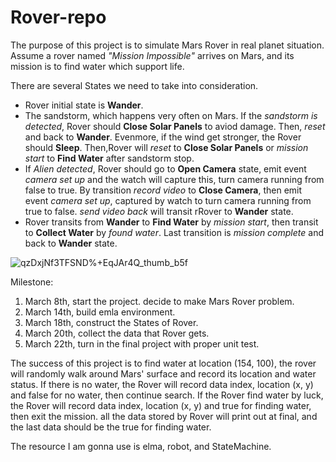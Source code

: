 # Rover-repo

The purpose of this project is to simulate Mars Rover in real planet situation. Assume a rover named *"Mission Impossible"* arrives on Mars, and its mission is to find water which support life. 

There are several States we need to take into consideration. 
* Rover initial state is **Wander**. 
* The sandstorm, which happens very often on Mars. If the *sandstorm is detected*, Rover should **Close Solar Panels** to aviod damage. Then, *reset* and back to **Wander**.  Evenmore, if the wind get stronger, the Rover should **Sleep**. Then,Rover will *reset* to **Close Solar Panels** or *mission start* to **Find Water** after sandstorm stop.
* If *Alien detected*, Rover should go to **Open Camera** state, emit event *camera set up* and the watch will capture this, turn camera running from false to true. By transition *record video* to **Close Camera**, then emit event *camera set up*, captured by watch to turn camera running from true to false. *send video back* will transit rRover to **Wander** state.
* Rover transits from **Wander** to **Find Water** by *mission start*, then transit to **Collect Water** by *found water*. Last transition is *mission complete* and back to **Wander** state. 

![qzDxjNf3TFSND%+EqJAr4Q_thumb_b5f](https://user-images.githubusercontent.com/12164360/54499655-6caaac00-48d1-11e9-897d-49cbab8d31b5.jpg)



Milestone: 
1. March 8th, start the project. decide to make Mars Rover problem. 
2. March 14th, build emla environment. 
3. March 18th, construct the States of Rover.
4. March 20th, collect the data that Rover gets.
5. March 22th, turn in the final project with proper unit test.

The success of this project is to find water at location (154, 100),  the rover will randomly walk around Mars' surface and record its location and water status. If there is no water, the Rover will record data index, location (x, y) and false for no water, then continue search. If the Rover find water by luck, the Rover will record data index, location (x, y) and true for finding water, then exit the mission.  all the data stored by Rover will print out at final, and the last data should be the true for finding water.

The resource I am gonna use is elma, robot, and StateMachine. 



